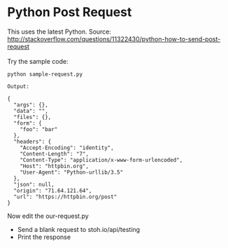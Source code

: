 # Python Post Request

This uses the latest Python. 
Source: 
<br>
http://stackoverflow.com/questions/11322430/python-how-to-send-post-request
<br>
<br>
Try the sample code: 
```
python sample-request.py

Output:

{
  "args": {},
  "data": "",
  "files": {},
  "form": {
    "foo": "bar"
  },
  "headers": {
    "Accept-Encoding": "identity",
    "Content-Length": "7",
    "Content-Type": "application/x-www-form-urlencoded",
    "Host": "httpbin.org",
    "User-Agent": "Python-urllib/3.5"
  },
  "json": null,
  "origin": "71.64.121.64",
  "url": "https://httpbin.org/post"
}

```

Now edit the our-request.py
- Send a blank request to stoh.io/api/testing
- Print the response


